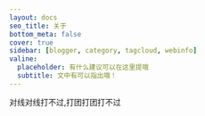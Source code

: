 ```yaml
---
layout: docs
seo_title: 关于
bottom_meta: false
cover: true
sidebar: [blogger, category, tagcloud, webinfo]
valine:
  placeholder: 有什么建议可以在这里提哦
  subtitle: 文中有可以指出哦！
---
```


对线对线打不过,打团打团打不过